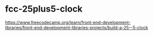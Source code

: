 # fcc-25plus5-clock
https://www.freecodecamp.org/learn/front-end-development-libraries/front-end-development-libraries-projects/build-a-25--5-clock
